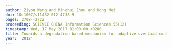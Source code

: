 ```yaml
---
author: Ziyou Wang and Minghui Zhou and Hong Mei
doi: 10.1007/s11432-012-4738-9
pages: 2708--2722
proceeding: SCIENCE CHINA Information Sciences 55(12)
timestamp: Wed, 17 May 2017 01:00:00 +0200
title: Towards a degradation-based mechanism for adaptive overload control
year: '2012'
---
```

